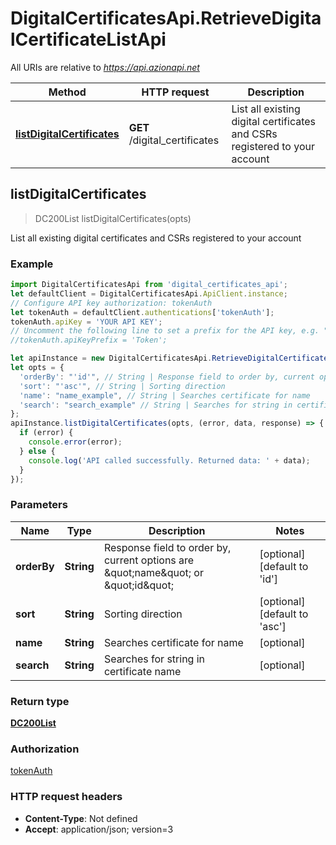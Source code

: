 # DigitalCertificatesApi.RetrieveDigitalCertificateListApi

All URIs are relative to *https://api.azionapi.net*

Method | HTTP request | Description
------------- | ------------- | -------------
[**listDigitalCertificates**](RetrieveDigitalCertificateListApi.md#listDigitalCertificates) | **GET** /digital_certificates | List all existing digital certificates and CSRs registered to your account



## listDigitalCertificates

> DC200List listDigitalCertificates(opts)

List all existing digital certificates and CSRs registered to your account

### Example

```javascript
import DigitalCertificatesApi from 'digital_certificates_api';
let defaultClient = DigitalCertificatesApi.ApiClient.instance;
// Configure API key authorization: tokenAuth
let tokenAuth = defaultClient.authentications['tokenAuth'];
tokenAuth.apiKey = 'YOUR API KEY';
// Uncomment the following line to set a prefix for the API key, e.g. "Token" (defaults to null)
//tokenAuth.apiKeyPrefix = 'Token';

let apiInstance = new DigitalCertificatesApi.RetrieveDigitalCertificateListApi();
let opts = {
  'orderBy': "'id'", // String | Response field to order by, current options are \"name\" or \"id\"
  'sort': "'asc'", // String | Sorting direction
  'name': "name_example", // String | Searches certificate for name
  'search': "search_example" // String | Searches for string in certificate name
};
apiInstance.listDigitalCertificates(opts, (error, data, response) => {
  if (error) {
    console.error(error);
  } else {
    console.log('API called successfully. Returned data: ' + data);
  }
});
```

### Parameters


Name | Type | Description  | Notes
------------- | ------------- | ------------- | -------------
 **orderBy** | **String**| Response field to order by, current options are \&quot;name\&quot; or \&quot;id\&quot; | [optional] [default to &#39;id&#39;]
 **sort** | **String**| Sorting direction | [optional] [default to &#39;asc&#39;]
 **name** | **String**| Searches certificate for name | [optional] 
 **search** | **String**| Searches for string in certificate name | [optional] 

### Return type

[**DC200List**](DC200List.md)

### Authorization

[tokenAuth](../README.md#tokenAuth)

### HTTP request headers

- **Content-Type**: Not defined
- **Accept**: application/json; version=3

